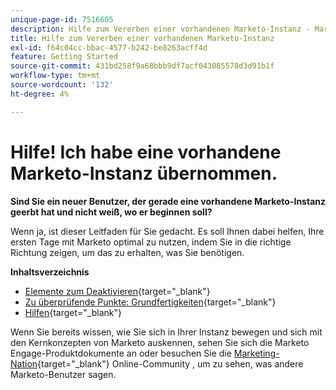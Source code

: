 ```yaml
---
unique-page-id: 7516605
description: Hilfe zum Vererben einer vorhandenen Marketo-Instanz - Marketo Docs - Produktdokumentation
title: Hilfe zum Vererben einer vorhandenen Marketo-Instanz
exl-id: f64c04cc-bbac-4577-b242-be8263acff4d
feature: Getting Started
source-git-commit: 431bd258f9a68bbb9df7acf043085578d3d91b1f
workflow-type: tm+mt
source-wordcount: '132'
ht-degree: 4%

---
```


# Hilfe! Ich habe eine vorhandene Marketo-Instanz übernommen.

**Sind Sie ein neuer Benutzer, der gerade eine vorhandene Marketo-Instanz geerbt hat und nicht weiß, wo er beginnen soll?**

Wenn ja, ist dieser Leitfaden für Sie gedacht. Es soll Ihnen dabei helfen, Ihre ersten Tage mit Marketo optimal zu nutzen, indem Sie in die richtige Richtung zeigen, um das zu erhalten, was Sie benötigen.

**Inhaltsverzeichnis**

* [Elemente zum Deaktivieren](/help/marketo/getting-started/inheriting-a-marketo-instance/items-to-check-off.md){target="_blank"}
* [Zu überprüfende Punkte: Grundfertigkeiten](/help/marketo/getting-started/inheriting-a-marketo-instance/things-to-review-core-skills.md){target="_blank"}
* [Hilfen](/help/marketo/getting-started/inheriting-a-marketo-instance/ways-to-get-help.md){target="_blank"}

Wenn Sie bereits wissen, wie Sie sich in Ihrer Instanz bewegen und sich mit den Kernkonzepten von Marketo auskennen, sehen Sie sich die Marketo Engage-Produktdokumente an oder besuchen Sie die [Marketing-Nation](https://nation.marketo.com/){target="_blank"} Online-Community , um zu sehen, was andere Marketo-Benutzer sagen.
